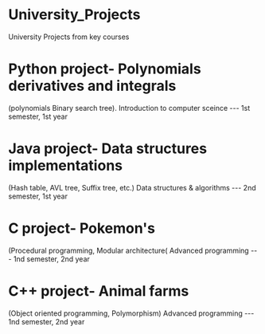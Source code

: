 # University_Projects
University Projects from key courses

# Python project- Polynomials derivatives and integrals 
(polynomials Binary search tree). 
Introduction to computer sceince --- 1st semester, 1st year

# Java project- Data structures implementations
(Hash table, AVL tree, Suffix tree, etc.)
Data structures & algorithms --- 2nd semester, 1st year

# C project- Pokemon's 
(Procedural programming, Modular architecture(
Advanced programming --- 1nd semester, 2nd year

# C++ project- Animal farms
(Object oriented programming, Polymorphism)
Advanced programming --- 1nd semester, 2nd year
